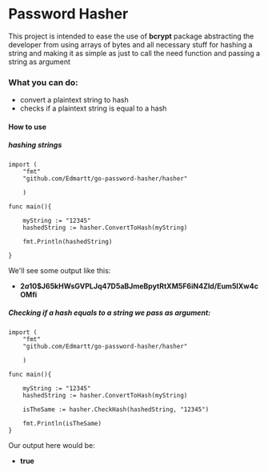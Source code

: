 # Password Hasher

This project is intended to ease the use of **bcrypt** package abstracting the developer from using arrays of bytes and all necessary stuff for hashing a string and making it as simple as just to call the need function and passing a string as argument

### What you can do:
- convert a plaintext string to hash 
- checks if a plaintext string is equal to a hash


#### How to use

##### hashing strings

```
import (
	"fmt"
	"github.com/Edmartt/go-password-hasher/hasher"

	)

func main(){

	myString := "12345"
	hashedString := hasher.ConvertToHash(myString)

	fmt.Println(hashedString)

}
```

We'll see some output like this:
- **$2a$10$J65kHWsGVPLJq47D5aBJmeBpytRtXM5F6iN4ZId/Eum5IXw4cOMfi**


##### Checking if a hash equals to a string we pass as argument:

```
import (
	"fmt"
	"github.com/Edmartt/go-password-hasher/hasher"

	)

func main(){

	myString := "12345"
	hashedString := hasher.ConvertToHash(myString)

	isTheSame := hasher.CheckHash(hashedString, "12345")

	fmt.Println(isTheSame)
}

```
Our output here would be:
- **true**
